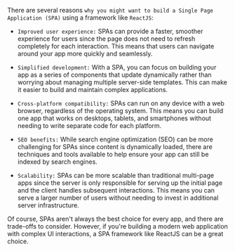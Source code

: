 There are several reasons `why you might want to build a Single Page Application (SPA)` using a framework like `ReactJS`:

- `Improved user experience:` SPAs can provide a faster, smoother experience for users since the page does not need to refresh completely for each interaction. This means that users can navigate around your app more quickly and seamlessly.

- `Simplified development:` With a SPA, you can focus on building your app as a series of components that update dynamically rather than worrying about managing multiple server-side templates. This can make it easier to build and maintain complex applications.

- `Cross-platform compatibility:` SPAs can run on any device with a web browser, regardless of the operating system. This means you can build one app that works on desktops, tablets, and smartphones without needing to write separate code for each platform.

- `SEO benefits:` While search engine optimization (SEO) can be more challenging for SPAs since content is dynamically loaded, there are techniques and tools available to help ensure your app can still be indexed by search engines.

- `Scalability:` SPAs can be more scalable than traditional multi-page apps since the server is only responsible for serving up the initial page and the client handles subsequent interactions. This means you can serve a larger number of users without needing to invest in additional server infrastructure.

Of course, SPAs aren't always the best choice for every app, and there are trade-offs to consider. However, if you're building a modern web application with complex UI interactions, a SPA framework like ReactJS can be a great choice.